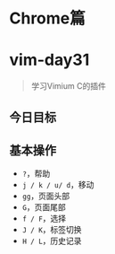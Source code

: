 # Chrome篇
# vim-day31
> 学习Vimium C的插件

## 今日目标

## 基本操作
+ `?`，帮助
+ `j / k / u/ d`，移动
+ `gg`，页面头部
+ `G`，页面尾部
+ `f / F`，选择
+ `J / K`，标签切换
+ `H / L`，历史记录
